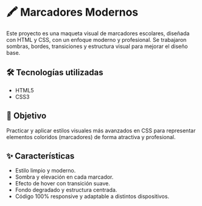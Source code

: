 # 🖍️ Marcadores Modernos

Este proyecto es una maqueta visual de marcadores escolares, diseñada con HTML y CSS, con un enfoque moderno y profesional. Se trabajaron sombras, bordes, transiciones y estructura visual para mejorar el diseño base.

## 🛠️ Tecnologías utilizadas

- HTML5
- CSS3

## 🎯 Objetivo

Practicar y aplicar estilos visuales más avanzados en CSS para representar elementos coloridos (marcadores) de forma atractiva y profesional.

## ✨ Características

- Estilo limpio y moderno.
- Sombra y elevación en cada marcador.
- Efecto de hover con transición suave.
- Fondo degradado y estructura centrada.
- Código 100% responsive y adaptable a distintos dispositivos.



